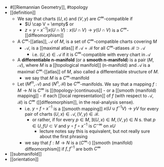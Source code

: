 - #[[Riemannian Geometry]], #topology
- [[definition]]
	- We say that charts $(U, x)$ and $(V, y)$ are $C^\infty$-compatible if
		- $U \cap V = \empty$ or
		- $z = y \circ x^{-1}|x(U \cap V) : x(U \cap V) \to y(U \cap V)$ is a $C^\infty$-[[diffeomorphism]]
	- A $C^\infty$-[[atlas]], $\mathcal{A}$ of $M$, is a set of $C^\infty$-compatible charts covering $M$
		- $\mathcal{A}$, is a [[maximal atlas]] if $\mathcal{A} = \mathcal{B}$ for all $C^\infty$-atlases $\mathcal{B} \supset \mathcal{A}$
			- i.e. $(U, x) \in \mathcal{A}$ if it is $C^\infty$-compatible with every chart in $\mathcal{A}$
	- A **differentiable n-manifold** (or a **smooth n-manifold**) is a pair $(M,\mathcal{A})$, where $M$ is a [[topological manifold]] (n-manifold) and $\mathcal{A}$ is a maximal $C^\infty$-[[atlas]] of $M$, also called a differentiable structure of $M$.
		- we say that $M$ is a $C^\infty$-manifold
	- Let $(M^m, \mathcal{A})$ and $(N^n, \mathcal{B})$ be $C^\infty$-manifolds. We say that a mapping $f: M \to N$ is $C^\infty$ is [[(topology-)continuous]] - or a [[smooth (manifold) mapping]] - if each [[local representation]] of $f$ (with respect to $\mathcal{A}, \mathcal{B}$) is $C^\infty$ ([[diffeomorphism]], in the real-analysis sense).
		- i.e. $y \circ f \circ x^{-1}$ is a [[smooth mapping]] $x(U \cup f^{-1}V) \to yV$ for every pair of charts $(U,x) \in \mathcal{A}, (V, y) \in \mathcal{B}$.
			- or rather, if for every $p \in M, \exists (U, x) \in M, (V, y) \in N$ s. that
			  $p \in U, fU \subset V$ and $y \circ f \circ x^{-1}$ is $C^{-\infty}$ on $xU$
				- lecture notes say this is equivalent, but not really sure about the first phrasing
		- we say that $f: M \to N$ is a ($C^\infty$-) [[smooth (manifold) diffeomorphism]] if $f, f^{-1}$ are both $C^\infty$
- [[submanifold]]
- [[orientation]]